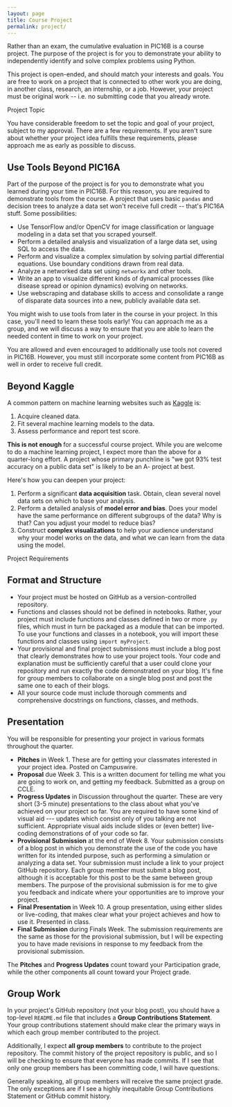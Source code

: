 ```yaml
---
layout: page
title: Course Project
permalink: project/
---
```


Rather than an exam, the cumulative evaluation in PIC16B is a course project. The purpose of the project is for you to demonstrate your ability to independently identify and solve complex problems using Python.  

This project is open-ended, and should match your interests and goals. You are free to work on a project that is connected to other work you are doing, in another class, research, an internship, or a job. However, your project must be original work -- i.e. no submitting code that you already wrote. 


<div class="fancy-h1">Project Topic</div>


You have considerable freedom to set the topic and goal of your project, subject to my approval. There are a few requirements. If you aren't sure about whether your project idea fulfills these requirements, please approach me as early as possible to discuss. 

## Use Tools Beyond PIC16A

Part of the purpose of the project is for you to demonstrate what you learned during your time in PIC16B. For this reason, you are required to demonstrate tools from the course. A project that uses basic `pandas` and decision trees to analyze a data set won't receive full credit -- that's PIC16A stuff. Some possibilities: 

- Use TensorFlow and/or OpenCV for image classification or language modeling in a data set that you scraped yourself. 
- Perform a detailed analysis and visualization of a large data set, using SQL to access the data. 
- Perform and visualize a complex simulation by solving partial differential equations. Use boundary conditions drawn from real data. 
- Analyze a networked data set using `networkx` and other tools.   
- Write an app to visualize different kinds of dynamical processes (like disease spread or opinion dynamics) evolving on networks. 
- Use webscraping and database skills to access and consolidate a range of disparate data sources into a new, publicly available data set. 

You might wish to use tools from later in the course in your project.  In this case, you'll need to learn these tools early! You can approach me as a group, and we will discuss a way to ensure that you are able to learn the needed content in time to work on your project.  

You are allowed and even encouraged to additionally use tools not covered in PIC16B. However, you must still incorporate some content from PIC16B as well in order to receive full credit. 

## Beyond Kaggle

A common pattern on machine learning websites such as [Kaggle](https://www.kaggle.com/) is: 

1. Acquire cleaned data. 
2. Fit several machine learning models to the data. 
3. Assess performance and report test score. 

**This is not enough** for a successful course project. While you are welcome to do a machine learning project, I expect more than the above for a quarter-long effort. A project whose primary punchline is "we got 93% test accuracy on a public data set" is likely to be an A- project at best. 


Here's how you can deepen your project: 

1. Perform a significant **data acquisition** task. Obtain, clean several novel data sets on which to base your analysis. 
2. Perform a detailed analysis of **model error and bias**. Does your model have the same performance on different subgroups of the data? Why is that? Can you adjust your model to reduce bias? 
3. Construct **complex visualizations** to help your audience understand why your model works on the data, and what we can learn from the data using the model. 


<div class="fancy-h1">Project Requirements</div>

## Format and Structure

- Your project must be hosted on GitHub as a version-controlled repository. 
- Functions and classes should not be defined in notebooks. Rather, your project must include functions and classes defined in two or more `.py` files, which must in turn be packaged as a module that can be imported. To use your functions and classes in a notebook, you will import these functions and classes using `import myProject`. 
- Your provisional and final project submissions must include a blog post that clearly demonstrates how to use your project tools. Your code and explanation must be sufficiently careful that a user could clone your repository and run exactly the code demonstrated on your blog. It's fine for group members to collaborate on a single blog post and post the same one to each of their blogs. 
- All your source code must include thorough comments and comprehensive docstrings on functions, classes, and methods. 

## Presentation

You will be responsible for presenting your project in various formats throughout the quarter. 

- **Pitches** in Week 1. These are for getting your classmates interested in your project idea. Posted on Campuswire. 
- **Proposal** due Week 3. This is a written document for telling me what you are going to work on, and getting my feedback. Submitted as a group on CCLE. 
- **Progress Updates** in Discussion throughout the quarter. These are very short (3-5 minute) presentations to the class about what you've achieved on your project so far. You are required to have some kind of visual aid --- updates which consist only of you talking are not sufficient. Appropriate visual aids include slides or (even better) live-coding demonstrations of of your code so far. 
- **Provisional Submission** at the end of Week 8. Your submission consists of a blog post in which you demonstrate the use of the code you have written for its intended purpose, such as performing a simulation or analyzing a data set. Your submission must include a link to your project GitHub repository. Each group member must submit a blog post, although it is acceptable for this post to be the same between group members. The purpose of the provisional submission is for me to give you feedback and indicate where your opportunities are to improve your project. 
- **Final Presentation** in Week 10. A group presentation, using either slides or live-coding, that makes clear what your project achieves and how to use it. Presented in class. 
- **Final Submission** during Finals Week. The submission requirements are the same as those for the provisional submission, but I will be expecting you to have made revisions in response to my feedback from the provisional submission. 

The **Pitches** and **Progress Updates** count toward your Participation grade, while the other components all count toward your Project grade. 

## Group Work

In your project's GitHub repository (not your blog post), you should have a top-level `README.md` file that includes a **Group Contributions Statement**. Your group contributions statement should make clear the primary ways in which each group member contributed to the project. 

Additionally, I expect **all group members** to contribute to the project repository. The commit history of the project repository is public, and so I will be checking to ensure that everyone has made commits. If I see that only one group members has been committing code, I will have questions. 

Generally speaking, all group members will receive the same project grade. The only exceptions are if I see a highly inequitable Group Contributions Statement or GitHub commit history.  

